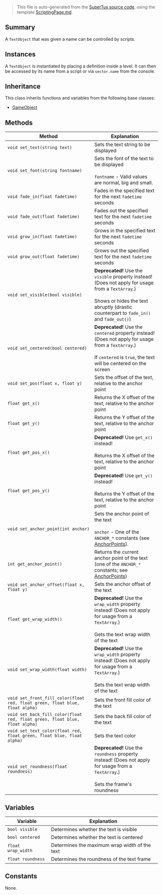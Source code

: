 > This file is auto-generated from the [SuperTux source code](https://github.com/SuperTux/supertux/tree/master/src), using the template [ScriptingPage.md](https://github.com/SuperTux/wiki/tree/master/templates/ScriptingPage.md).

Summary
-------

A `TextObject` that was given a name can be controlled by scripts.

Instances
--------

A `TextObject` is instantiated by placing a definition inside a level. It can then be accessed by its name from a script or via `sector.name` from the console.

Inheritance
--------

This class inherits functions and variables from the following base classes:
* [GameObject](https://github.com/SuperTux/supertux/wiki/ScriptingGameObject)


Methods
-------

Method | Explanation
-------|-------
`void set_text(string text)` | Sets the text string to be displayed
`void set_font(string fontname)` | Sets the font of the text to be displayed<br /><br /> `fontname` - Valid values are normal, big and small. 
`void fade_in(float fadetime)` | Fades in the specified text for the next `fadetime` seconds
`void fade_out(float fadetime)` | Fades out the specified text for the next `fadetime` seconds
`void grow_in(float fadetime)` | Grows in the specified text for the next `fadetime` seconds
`void grow_out(float fadetime)` | Grows out the specified text for the next `fadetime` seconds
`void set_visible(bool visible)` | **Deprecated!** Use the `visible` property instead! (Does not apply for usage from a `TextArray`.)<br /><br />Shows or hides the text abruptly (drastic counterpart to `fade_in()` and `fade_out()`)
`void set_centered(bool centered)` | **Deprecated!** Use the `centered` property instead! (Does not apply for usage from a `TextArray`.)<br /><br />If `centered` is `true`, the text will be centered on the screen
`void set_pos(float x, float y)` | Sets the offset of the text, relative to the anchor point
`float get_x()` | Returns the X offset of the text, relative to the anchor point
`float get_y()` | Returns the Y offset of the text, relative to the anchor point
`float get_pos_x()` | **Deprecated!** Use `get_x()` instead!<br /><br />Returns the X offset of the text, relative to the anchor point
`float get_pos_y()` | **Deprecated!** Use `get_y()` instead!<br /><br />Returns the Y offset of the text, relative to the anchor point
`void set_anchor_point(int anchor)` | Sets the anchor point of the text<br /><br /> `anchor` - One of the `ANCHOR_*` constants (see [AnchorPoints](https://github.com/SuperTux/supertux/wiki/ScriptingAnchorPoints)). 
`int get_anchor_point()` | Returns the current anchor point of the text (one of the `ANCHOR_*` constants; see [AnchorPoints](https://github.com/SuperTux/supertux/wiki/ScriptingAnchorPoints))
`void set_anchor_offset(float x, float y)` | Sets the anchor offset of the text
`float get_wrap_width()` | **Deprecated!** Use the `wrap_width` property instead! (Does not apply for usage from a `TextArray`.)<br /><br />Gets the text wrap width of the text
`void set_wrap_width(float width)` | **Deprecated!** Use the `wrap_width` property instead! (Does not apply for usage from a `TextArray`.)<br /><br />Sets the text wrap width of the text
`void set_front_fill_color(float red, float green, float blue, float alpha)` | Sets the front fill color of the text
`void set_back_fill_color(float red, float green, float blue, float alpha)` | Sets the back fill color of the text
`void set_text_color(float red, float green, float blue, float alpha)` | Sets the text color
`void set_roundness(float roundness)` | **Deprecated!** Use the `roundness` property instead! (Does not apply for usage from a `TextArray`.)<br /><br />Sets the frame's roundness


Variables
---------

Variable | Explanation
---------|---------
`bool visible` | Determines whether the text is visible
`bool centered` | Determines whether the text is centered
`float wrap_width` | Determines the maximum wrap width of the text
`float roundness` | Determines the roundness of the text frame


Constants
---------

None.
